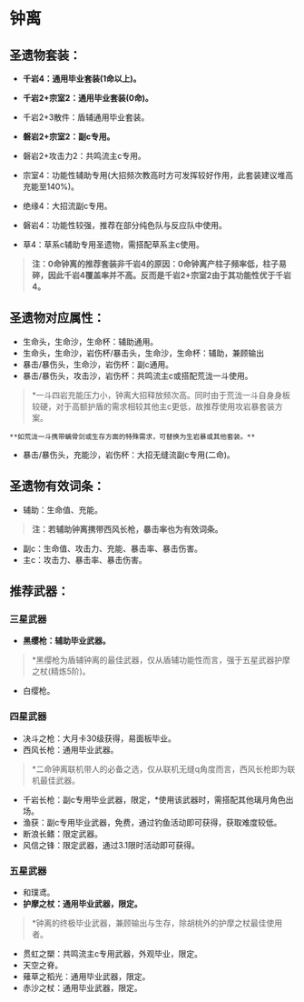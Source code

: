 # 钟离

## 圣遗物套装：
 - **千岩4：通用毕业套装(1命以上)。**

 - **千岩2+宗室2：通用毕业套装(0命)。**

 - 千岩2+3散件：盾辅通用毕业套装。

 - **磐岩2+宗室2：副c专用。**

 - 磐岩2+攻击力2：共鸣流主c专用。

 - 宗室4：功能性辅助专用(大招频次教高时方可发挥较好作用，此套装建议堆高充能至140%)。

 - 绝缘4：大招流副c专用。

 - 磐岩4：功能性较强，推荐在部分纯色队与反应队中使用。

 - 草4：草系c辅助专用圣遗物，需搭配草系主c使用。

 > **注：0命钟离的推荐套装非千岩4的原因：0命钟离产柱子频率低，柱子易碎，因此千岩4覆盖率并不高。反而是千岩2+宗室2由于其功能性优于千岩4。**

## 圣遗物对应属性：
 - 生命头，生命沙，生命杯：辅助通用。
 - 生命头，生命沙，岩伤杯/暴击头，生命沙，生命杯：辅助，兼顾输出
 - 暴击/暴伤头，生命沙，岩伤杯：副c通用。
 - 暴击/暴伤头，攻击沙，岩伤杯：共鸣流主c或搭配荒泷一斗使用。

> \*一斗四岩充能压力小，钟离大招释放频次高。同时由于荒泷一斗自身身板较硬，对于高额护盾的需求相较其他主c更低，故推荐使用攻岩暴套装方案。
	
	**如荒泷一斗携带螭骨剑或生存方面的特殊需求，可替换为生岩暴或其他套装。**
	
 - 暴击/暴伤头，充能沙，岩伤杯：大招无缝流副c专用(二命)。

## 圣遗物有效词条：
 - 辅助：生命值、充能。

> **注：若辅助钟离携带西风长枪，暴击率也为有效词条。**

 - 副c：生命值、攻击力、充能、暴击率、暴击伤害。
 - 主c：攻击力、暴击率、暴击伤害。

## 推荐武器：
### 三星武器
 - **黑缨枪：辅助毕业武器。**

> \*黑缨枪为盾辅钟离的最佳武器，仅从盾辅功能性而言，强于五星武器护摩之杖(精炼5阶)。

 - 白缨枪。

### 四星武器
 - 决斗之枪：大月卡30级获得，易面板毕业。
 - 西风长枪：通用毕业武器。

> \*二命钟离联机带人的必备之选，仅从联机无缝q角度而言，西风长枪即为联机最佳武器。

 - 千岩长枪：副c专用毕业武器，限定，*使用该武器时，需搭配其他璃月角色出场。
 - 渔获：副c专用毕业武器，免费，通过钓鱼活动即可获得，获取难度较低。
 - 断浪长鳍：限定武器。
 - 风信之锋：限定武器，通过3.1限时活动即可获得。

### 五星武器
 - 和璞鸢。
 - **护摩之杖：通用毕业武器，限定。**

> \*钟离的终极毕业武器，兼顾输出与生存，除胡桃外的护摩之杖最佳使用者。

 - 贯虹之槊：共鸣流主c专用武器，外观毕业，限定。
 - 天空之脊。
 - 薙草之稻光：通用毕业武器，限定。
 - 赤沙之杖：通用毕业武器，限定。

